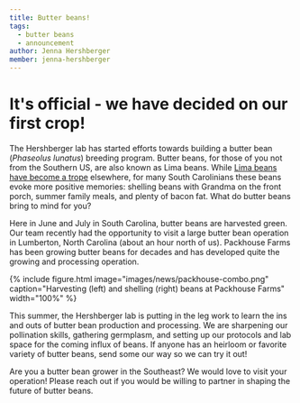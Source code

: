 ```yaml
---
title: Butter beans!
tags:
  - butter beans
  - announcement
author: Jenna Hershberger
member: jenna-hershberger
---
```


# It's official - we have decided on our first crop!

The Hershberger lab has started efforts towards building a butter bean (*Phaseolus lunatus*) breeding program. Butter beans, for those of you not from the Southern US, are also known as Lima beans. While [Lima beans have become a trope](https://tvtropes.org/pmwiki/pmwiki.php/Main/StockYuck#:~:text=he%20tries%20it.-,Lima%20beans,-%3A) elsewhere, for many South Carolinians these beans evoke more positive memories: shelling beans with Grandma on the front porch, summer family meals, and plenty of bacon fat. What do butter beans bring to mind for you?

Here in June and July in South Carolina, butter beans are harvested green. Our team recently had the opportunity to visit a large butter bean operation in Lumberton, North Carolina (about an hour north of us). Packhouse Farms has been growing butter beans for decades and has developed quite the growing and processing operation.

{%
  include figure.html
  image="images/news/packhouse-combo.png"
  caption="Harvesting (left) and shelling (right) beans at Packhouse Farms"
  width="100%"
%}

This summer, the Hershberger lab is putting in the leg work to learn the ins and outs of butter bean production and processing. We are sharpening our pollination skills, gathering germplasm, and setting up our protocols and lab space for the coming influx of beans. If anyone has an heirloom or favorite variety of butter beans, send some our way so we can try it out!

Are you a butter bean grower in the Southeast? We would love to visit your operation! Please reach out if you would be willing to partner in shaping the future of butter beans.
